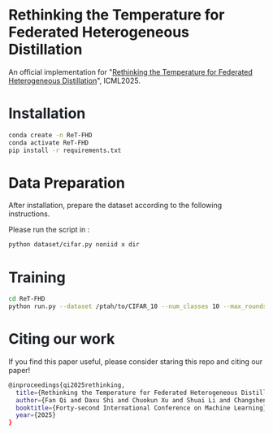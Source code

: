 # Rethinking the Temperature for Federated Heterogeneous Distillation
<font style="color:rgb(31, 35, 40);">An official implementation for "</font>[Rethinking the Temperature for Federated Heterogeneous Distillation](https://openreview.net/pdf?id=f9xsNQ8oSd)", ICML2025.

# <font style="color:rgb(31, 35, 40);">Installation</font>
```bash
conda create -n ReT-FHD
conda activate ReT-FHD
pip install -r requirements.txt
```

# Data Preparation
<font style="color:rgb(31, 35, 40);">After installation, prepare the dataset according to the following instructions.</font>

<font style="color:rgb(31, 35, 40);">Please run the script in </font><font style="color:rgb(31, 35, 40);">:</font>

```bash
python dataset/cifar.py noniid x dir
```

# <font style="color:rgb(31, 35, 40);">Training</font>
```bash
cd ReT-FHD
python run.py --dataset /ptah/to/CIFAR_10 --num_classes 10 --max_rounds 400
```

# <font style="color:rgb(31, 35, 40);">Citing our work</font>
<font style="color:rgb(31, 35, 40);">If you find this paper useful, please consider staring this repo and citing our paper!</font>

```bash
@inproceedings{qi2025rethinking,
  title={Rethinking the Temperature for Federated Heterogeneous Distillation},
  author={Fan Qi and Daxu Shi and Chuokun Xu and Shuai Li and Changsheng Xu},
  booktitle={Forty-second International Conference on Machine Learning},
  year={2025}
}
```



